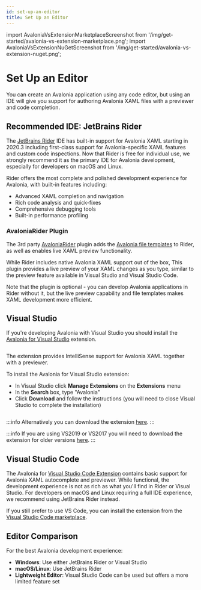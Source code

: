 ```yaml
---
id: set-up-an-editor
title: Set Up an Editor
---
```


import AvaloniaVsExtensionMarketplaceScreenshot from '/img/get-started/avalonia-vs-extension-marketplace.png';
import AvaloniaVsExtensionNuGetScreenshot from '/img/get-started/avalonia-vs-extension-nuget.png';

# Set Up an Editor

You can create an Avalonia application using any code editor, but using an IDE will give you support for authoring Avalonia XAML files with a previewer and code completion.

## Recommended IDE: JetBrains Rider

The [JetBrains Rider](https://www.jetbrains.com/rider/) IDE has built-in support for Avalonia XAML starting in 2020.3 including first-class 
support for Avalonia-specific XAML features and custom code inspections. Now that Rider is free for individual use, we strongly recommend it as the primary IDE for Avalonia development, especially for developers on macOS and Linux.

Rider offers the most complete and polished development experience for Avalonia, with built-in features including:

* Advanced XAML completion and navigation
* Rich code analysis and quick-fixes
* Comprehensive debugging tools
* Built-in performance profiling

### AvaloniaRider Plugin
The 3rd party [AvaloniaRider](https://plugins.jetbrains.com/plugin/14839-avaloniarider) plugin adds the [Avalonia file templates](./install.md) to Rider, as well as enables live XAML preview functionality.

While Rider includes native Avalonia XAML support out of the box, This plugin provides a live preview of your XAML changes as you type, similar to the preview feature available in Visual Studio and Visual Studio Code.

Note that the plugin is optional - you can develop Avalonia applications in Rider without it, but the live preview capability and file templates makes XAML development more efficient.

## Visual Studio

If you're developing Avalonia with Visual Studio you should install the [Avalonia for Visual Studio](https://marketplace.visualstudio.com/items?itemName=AvaloniaTeam.AvaloniaVS) extension.

<img className="center" src={AvaloniaVsExtensionMarketplaceScreenshot} alt="" />

The extension provides IntelliSense support for Avalonia XAML together with a previewer.

To install the Avalonia for Visual Studio extension:

- In Visual Studio click **Manage Extensions** on the **Extensions** menu
- In the **Search** box, type "Avalonia"
- Click **Download** and follow the instructions (you will need to close Visual Studio to complete the installation)

<img className="center" src={AvaloniaVsExtensionNuGetScreenshot} alt="" />

:::info
Alternatively you can download the extension [here](https://marketplace.visualstudio.com/items?itemName=AvaloniaTeam.AvaloniaVS).
:::

:::info
If you are using VS2019 or VS2017 you will need to download the extension for older versions [here](https://marketplace.visualstudio.com/items?itemName=AvaloniaTeam.AvaloniaforVisualStudio).
:::

## Visual Studio Code 
The Avalonia for [Visual Studio Code Extension](https://marketplace.visualstudio.com/items?itemName=AvaloniaTeam.vscode-avalonia) contains basic support for Avalonia XAML autocomplete and previewer. While functional, the development experience is not as rich as what you'll find in Rider or Visual Studio. For developers on macOS and Linux requiring a full IDE experience, we recommend using JetBrains Rider instead.

If you still prefer to use VS Code, you can install the extension from the [Visual Studio Code marketplace](https://marketplace.visualstudio.com/items?itemName=AvaloniaTeam.vscode-avalonia).

## Editor Comparison

For the best Avalonia development experience:

* **Windows**: Use either JetBrains Rider or Visual Studio
* **macOS/Linux**: Use JetBrains Rider
* **Lightweight Editor**: Visual Studio Code can be used but offers a more limited feature set







